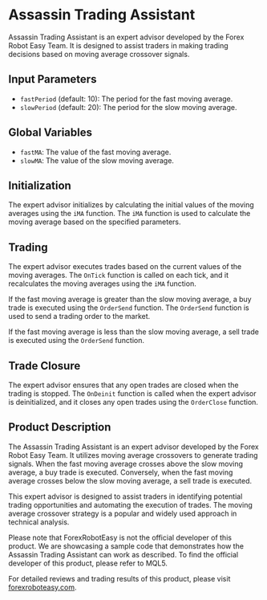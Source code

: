 # Assassin Trading Assistant

Assassin Trading Assistant is an expert advisor developed by the Forex Robot Easy Team. It is designed to assist traders in making trading decisions based on moving average crossover signals.

## Input Parameters

- `fastPeriod` (default: 10): The period for the fast moving average.
- `slowPeriod` (default: 20): The period for the slow moving average.

## Global Variables

- `fastMA`: The value of the fast moving average.
- `slowMA`: The value of the slow moving average.

## Initialization

The expert advisor initializes by calculating the initial values of the moving averages using the `iMA` function. The `iMA` function is used to calculate the moving average based on the specified parameters.

## Trading

The expert advisor executes trades based on the current values of the moving averages. The `OnTick` function is called on each tick, and it recalculates the moving averages using the `iMA` function.

If the fast moving average is greater than the slow moving average, a buy trade is executed using the `OrderSend` function. The `OrderSend` function is used to send a trading order to the market.

If the fast moving average is less than the slow moving average, a sell trade is executed using the `OrderSend` function.

## Trade Closure

The expert advisor ensures that any open trades are closed when the trading is stopped. The `OnDeinit` function is called when the expert advisor is deinitialized, and it closes any open trades using the `OrderClose` function.

## Product Description

The Assassin Trading Assistant is an expert advisor developed by the Forex Robot Easy Team. It utilizes moving average crossovers to generate trading signals. When the fast moving average crosses above the slow moving average, a buy trade is executed. Conversely, when the fast moving average crosses below the slow moving average, a sell trade is executed.

This expert advisor is designed to assist traders in identifying potential trading opportunities and automating the execution of trades. The moving average crossover strategy is a popular and widely used approach in technical analysis.

Please note that ForexRobotEasy is not the official developer of this product. We are showcasing a sample code that demonstrates how the Assassin Trading Assistant can work as described. To find the official developer of this product, please refer to MQL5.

For detailed reviews and trading results of this product, please visit [forexroboteasy.com](https://forexroboteasy.com/forex-robot-review/assassin-trading-assistant-review-elevate-forex-strategies/).
